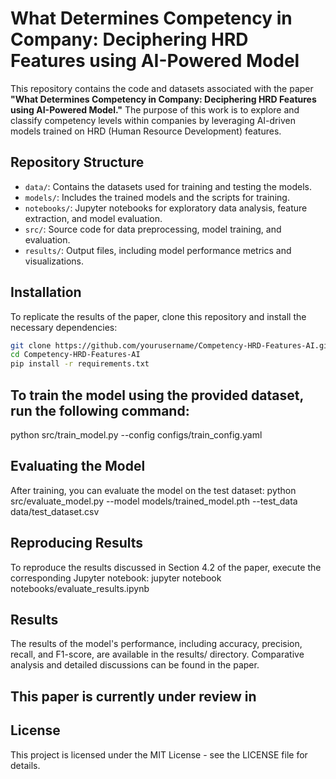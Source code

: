 # What Determines Competency in Company: Deciphering HRD Features using AI-Powered Model

This repository contains the code and datasets associated with the paper **"What Determines Competency in Company: Deciphering HRD Features using AI-Powered Model."** The purpose of this work is to explore and classify competency levels within companies by leveraging AI-driven models trained on HRD (Human Resource Development) features.

## Repository Structure

- `data/`: Contains the datasets used for training and testing the models.
- `models/`: Includes the trained models and the scripts for training.
- `notebooks/`: Jupyter notebooks for exploratory data analysis, feature extraction, and model evaluation.
- `src/`: Source code for data preprocessing, model training, and evaluation.
- `results/`: Output files, including model performance metrics and visualizations.

## Installation

To replicate the results of the paper, clone this repository and install the necessary dependencies:

```bash
git clone https://github.com/yourusername/Competency-HRD-Features-AI.git
cd Competency-HRD-Features-AI
pip install -r requirements.txt
```

## To train the model using the provided dataset, run the following command:
python src/train_model.py --config configs/train_config.yaml

## Evaluating the Model
After training, you can evaluate the model on the test dataset:
python src/evaluate_model.py --model models/trained_model.pth --test_data data/test_dataset.csv

## Reproducing Results
To reproduce the results discussed in Section 4.2 of the paper, execute the corresponding Jupyter notebook:
jupyter notebook notebooks/evaluate_results.ipynb

## Results
The results of the model's performance, including accuracy, precision, recall, and F1-score, are available in the results/ directory. Comparative analysis and detailed discussions can be found in the paper.

## This paper is currently under review in 

## License
This project is licensed under the MIT License - see the LICENSE file for details.
